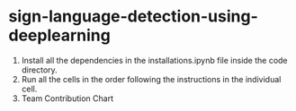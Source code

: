 # sign-language-detection-using-deeplearning

1. Install all the dependencies in the installations.ipynb file inside the code directory.
2. Run all the cells in the order following the instructions in the individual cell.
3. Team Contribution Chart
